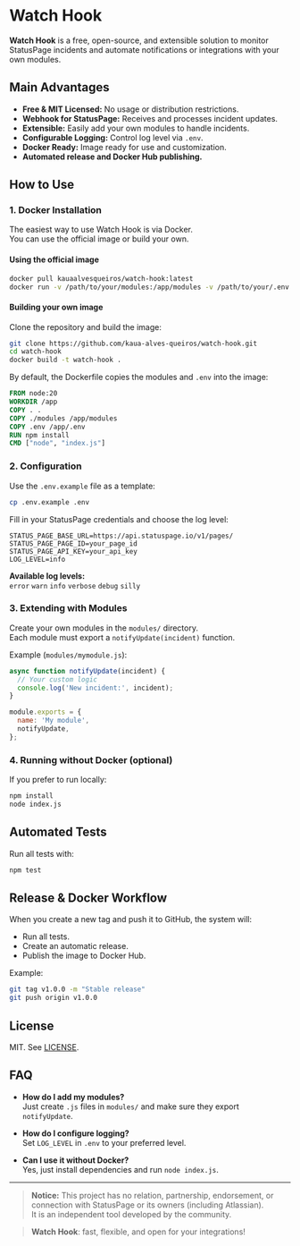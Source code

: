 # Watch Hook

**Watch Hook** is a free, open-source, and extensible solution to monitor StatusPage incidents and automate notifications or integrations with your own modules.

## Main Advantages

- **Free & MIT Licensed:** No usage or distribution restrictions.
- **Webhook for StatusPage:** Receives and processes incident updates.
- **Extensible:** Easily add your own modules to handle incidents.
- **Configurable Logging:** Control log level via `.env`.
- **Docker Ready:** Image ready for use and customization.
- **Automated release and Docker Hub publishing.**

## How to Use

### 1. Docker Installation

The easiest way to use Watch Hook is via Docker.  
You can use the official image or build your own.

#### Using the official image

```bash
docker pull kauaalvesqueiros/watch-hook:latest
docker run -v /path/to/your/modules:/app/modules -v /path/to/your/.env:/app/.env kauaalvesqueiros/watch-hook:latest
```

#### Building your own image

Clone the repository and build the image:

```bash
git clone https://github.com/kaua-alves-queiros/watch-hook.git
cd watch-hook
docker build -t watch-hook .
```

By default, the Dockerfile copies the modules and `.env` into the image:

```dockerfile
FROM node:20
WORKDIR /app
COPY . .
COPY ./modules /app/modules
COPY .env /app/.env
RUN npm install
CMD ["node", "index.js"]
```

### 2. Configuration

Use the `.env.example` file as a template:

```bash
cp .env.example .env
```

Fill in your StatusPage credentials and choose the log level:

```
STATUS_PAGE_BASE_URL=https://api.statuspage.io/v1/pages/
STATUS_PAGE_PAGE_ID=your_page_id
STATUS_PAGE_API_KEY=your_api_key
LOG_LEVEL=info
```

**Available log levels:**  
`error` `warn` `info` `verbose` `debug` `silly`

### 3. Extending with Modules

Create your own modules in the `modules/` directory.  
Each module must export a `notifyUpdate(incident)` function.

Example (`modules/mymodule.js`):

```js
async function notifyUpdate(incident) {
  // Your custom logic
  console.log('New incident:', incident);
}

module.exports = {
  name: 'My module',
  notifyUpdate,
};
```

### 4. Running without Docker (optional)

If you prefer to run locally:

```bash
npm install
node index.js
```

## Automated Tests

Run all tests with:

```bash
npm test
```

## Release & Docker Workflow

When you create a new tag and push it to GitHub, the system will:

- Run all tests.
- Create an automatic release.
- Publish the image to Docker Hub.

Example:

```bash
git tag v1.0.0 -m "Stable release"
git push origin v1.0.0
```

## License

MIT. See [LICENSE](LICENSE).

## FAQ

- **How do I add my modules?**  
  Just create `.js` files in `modules/` and make sure they export `notifyUpdate`.

- **How do I configure logging?**  
  Set `LOG_LEVEL` in `.env` to your preferred level.

- **Can I use it without Docker?**  
  Yes, just install dependencies and run `node index.js`.

---

> **Notice:** This project has no relation, partnership, endorsement, or connection with StatusPage or its owners (including Atlassian).  
> It is an independent tool developed by the community.

> **Watch Hook**: fast, flexible, and open for your integrations!
